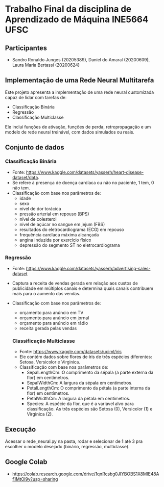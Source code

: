 # Trabalho Final da disciplina de Aprendizado de Máquina INE5664 UFSC

## Participantes

- Sandro Ronaldo Junges (20205389), Daniel do Amaral (20200609), Laura Maria Bertassi (20200624)

## Implementação de uma Rede Neural Multitarefa

Este projeto apresenta a implementação de uma rede neural customizada capaz de lidar com tarefas de:

- Classificação Binária
- Regressão
- Classificação Multiclasse

Ele inclui funções de ativação, funções de perda, retropropagação e um modelo de rede neural treinável, com dados simulados ou reais.

## Conjunto de dados

### Classificação Binária

- Fonte: https://www.kaggle.com/datasets/yasserh/heart-disease-dataset/data.
- Se refere à presença de doença cardíaca ou não no paciente, 1 tem, 0 não tem.
- Classificação com base nos parâmetros de:
  - idade
  - sexo
  - nível de dor torácica
  - pressão arterial em repouso (BPS)
  - nível de colesterol
  - nível de açúcar no sangue em jejum (FBS)
  - resultados do eletrocardiograma (ECG) em repouso
  - frequência cardíaca máxima alcançada
  - angina induzida por exercício físico
  - depressão do segmento ST no eletrocardiograma

### Regressão

- Fonte: https://www.kaggle.com/datasets/yasserh/advertising-sales-dataset
- Captura a receita de vendas gerada em relação aos custos de publicidade em múltiplos canais e determina quais canais contribuem mais para o aumento das vendas.
- Classificação com base nos parâmetros de:
  - orçamento para anúncio em TV
  - orçamento para anúncio em jornal
  - orçamento para anúncio em rádio
  - receita gerada pelas vendas
 
  ### Classificação Multiclasse

  - Fonte: https://www.kaggle.com/datasets/uciml/iris
  - Ele contém dados sobre flores de íris de três espécies diferentes: Setosa, Versicolor e Virginica.
  - Classificação com base nos parâmetros de:
    - SepalLengthCm: O comprimento da sépala (a parte externa da flor) em centímetros. 
    - SepalWidthCm: A largura da sépala em centímetros.
    - PetalLengthCm: O comprimento da pétala (a parte interna da flor) em centímetros.
    - PetalWidthCm: A largura da pétala em centímetros.
    - Species: A espécie da flor, que é a variável alvo para classificação. As três espécies são Setosa (0), Versicolor (1) e Virginica (2).
   
## Execução

Acessar o rede_neural.py na pasta, rodar e selecionar de 1 até 3 pra escolher o modelo desejado (binário, regressão, multiclasse).

## Google Colab

- https://colab.research.google.com/drive/1qnRcsbg0JIYBOBS1X8MIE48Af1MtOl9y?usp=sharing
